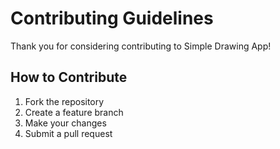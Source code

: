 # Contributing Guidelines
Thank you for considering contributing to Simple Drawing App!

## How to Contribute
1. Fork the repository
2. Create a feature branch
3. Make your changes
4. Submit a pull request